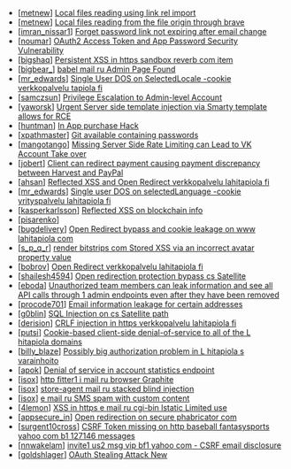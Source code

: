 * [[metnew](https://hackerone.com/metnew)] [Local files reading using link rel import  ](https://hackerone.com/reports/375329)
* [[metnew](https://hackerone.com/metnew)] [Local files reading from the file   origin through brave  ](https://hackerone.com/reports/390362)
* [[imran_nissar1](https://hackerone.com/imran_nissar1)] [Forget password link not expiring after email change ](https://hackerone.com/reports/411337)
* [[noumar](https://hackerone.com/noumar)] [OAuth2 Access Token and App Password Security Vulnerability](https://hackerone.com/reports/343111)
* [[bigshaq](https://hackerone.com/bigshaq)] [Persistent XSS in https  sandbox reverb com item ](https://hackerone.com/reports/333008)
* [[bigbear_](https://hackerone.com/bigbear_)] [ babel mail ru Admin Page Found](https://hackerone.com/reports/103182)
* [[mr_edwards](https://hackerone.com/mr_edwards)] [Single User DOS on SelectedLocale -cookie verkkopalvelu tapiola fi ](https://hackerone.com/reports/212508)
* [[samczsun](https://hackerone.com/samczsun)] [Privilege Escalation to Admin-level Account](https://hackerone.com/reports/261285)
* [[yaworsk](https://hackerone.com/yaworsk)] [Urgent Server side template injection via Smarty template allows for RCE](https://hackerone.com/reports/164224)
* [[huntman](https://hackerone.com/huntman)] [In App purchase Hack ](https://hackerone.com/reports/218287)
* [[xpathmaster](https://hackerone.com/xpathmaster)] [Git available containing passwords ](https://hackerone.com/reports/173811)
* [[mangotango](https://hackerone.com/mangotango)] [Missing Server Side Rate Limiting can Lead to VK Account Take over ](https://hackerone.com/reports/202740)
* [[jobert](https://hackerone.com/jobert)] [Client can redirect payment causing payment discrepancy between Harvest and PayPal](https://hackerone.com/reports/219215)
* [[ahsan](https://hackerone.com/ahsan)] [Reflected XSS and Open Redirect verkkopalvelu lahitapiola fi ](https://hackerone.com/reports/194207)
* [[mr_edwards](https://hackerone.com/mr_edwards)] [Single user DOS on selectedLanguage -cookie yrityspalvelu lahitapiola fi ](https://hackerone.com/reports/201723)
* [[kasperkarlsson](https://hackerone.com/kasperkarlsson)] [Reflected XSS on blockchain info](https://hackerone.com/reports/179426)
* [[pisarenko](https://hackerone.com/pisarenko)] [                                               ](https://hackerone.com/reports/65966)
* [[bugdelivery](https://hackerone.com/bugdelivery)] [Open Redirect bypass and cookie leakage on www lahitapiola com](https://hackerone.com/reports/190188)
* [[s_p_q_r](https://hackerone.com/s_p_q_r)] [ render bitstrips com Stored XSS via an incorrect avatar property value](https://hackerone.com/reports/159878)
* [[bobrov](https://hackerone.com/bobrov)] [Open Redirect verkkopalvelu lahitapiola fi ](https://hackerone.com/reports/179328)
* [[shailesh4594](https://hackerone.com/shailesh4594)] [Open redirection protection bypass  cs Satellite ](https://hackerone.com/reports/164895)
* [[eboda](https://hackerone.com/eboda)] [Unauthorized team members can leak information and see all API calls through 1 admin  endpoints even after they have been removed ](https://hackerone.com/reports/156520)
* [[procode701](https://hackerone.com/procode701)] [Email information leakage for certain addresses](https://hackerone.com/reports/169992)
* [[g0blin](https://hackerone.com/g0blin)] [SQL Injection on  cs Satellite path](https://hackerone.com/reports/164739)
* [[derision](https://hackerone.com/derision)] [CRLF injection in https  verkkopalvelu lahitapiola fi ](https://hackerone.com/reports/121489)
* [[putsi](https://hackerone.com/putsi)] [Cookie-based client-side denial-of-service to all of the L hitapiola domains](https://hackerone.com/reports/129001)
* [[billy_blaze](https://hackerone.com/billy_blaze)] [Possibly big authorization problem in L hitapiola s varainhoito](https://hackerone.com/reports/135252)
* [[apok](https://hackerone.com/apok)] [Denial of service in account statistics endpoint](https://hackerone.com/reports/136221)
* [[isox](https://hackerone.com/isox)] [http  fitter1 i mail ru browser        Graphite     ](https://hackerone.com/reports/60573)
* [[isox](https://hackerone.com/isox)] [store-agent mail ru stacked blind injection](https://hackerone.com/reports/60420)
* [[isox](https://hackerone.com/isox)] [e mail ru SMS spam with custom content](https://hackerone.com/reports/16935)
* [[4lemon](https://hackerone.com/4lemon)] [XSS in https  e mail ru cgi-bin lstatic Limited use ](https://hackerone.com/reports/11410)
* [[appsecure_in](https://hackerone.com/appsecure_in)] [Open redirection on secure phabricator com](https://hackerone.com/reports/25160)
* [[surgent10cross](https://hackerone.com/surgent10cross)] [CSRF Token missing on http  baseball fantasysports yahoo com b1 127146 messages](https://hackerone.com/reports/6700)
* [[nnwakelam](https://hackerone.com/nnwakelam)] [invite1 us2 msg vip bf1 yahoo com - CSRF email disclosure](https://hackerone.com/reports/7608)
* [[goldshlager](https://hackerone.com/goldshlager)] [OAuth Stealing Attack New ](https://hackerone.com/reports/3930)
